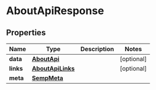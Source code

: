 

# AboutApiResponse


## Properties

| Name | Type | Description | Notes |
|------------ | ------------- | ------------- | -------------|
|**data** | [**AboutApi**](AboutApi.md) |  |  [optional] |
|**links** | [**AboutApiLinks**](AboutApiLinks.md) |  |  [optional] |
|**meta** | [**SempMeta**](SempMeta.md) |  |  |



